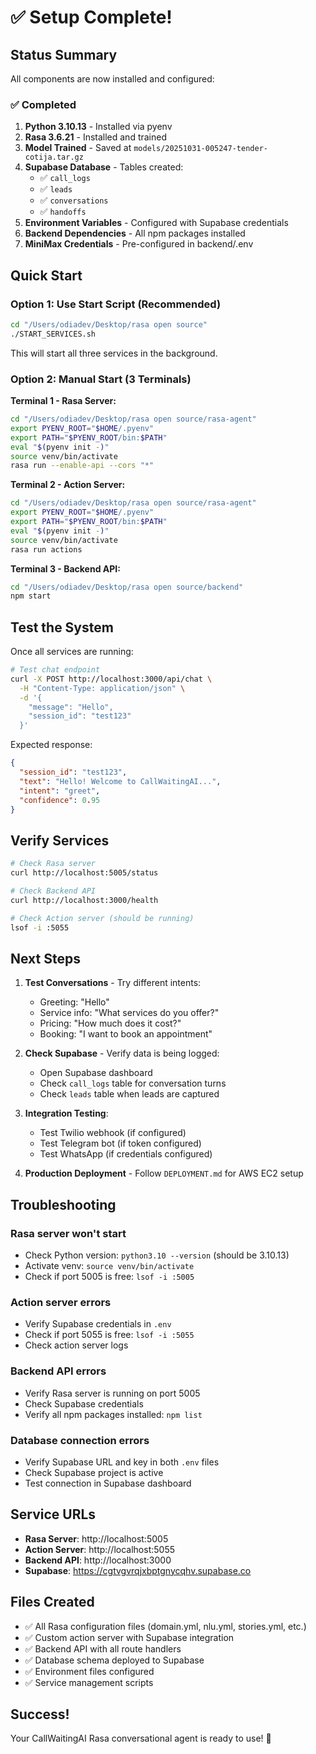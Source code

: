 # ✅ Setup Complete!

## Status Summary

All components are now installed and configured:

### ✅ Completed

1. **Python 3.10.13** - Installed via pyenv
2. **Rasa 3.6.21** - Installed and trained
3. **Model Trained** - Saved at `models/20251031-005247-tender-cotija.tar.gz`
4. **Supabase Database** - Tables created:
   - ✅ `call_logs`
   - ✅ `leads`
   - ✅ `conversations`
   - ✅ `handoffs`
5. **Environment Variables** - Configured with Supabase credentials
6. **Backend Dependencies** - All npm packages installed
7. **MiniMax Credentials** - Pre-configured in backend/.env

## Quick Start

### Option 1: Use Start Script (Recommended)

```bash
cd "/Users/odiadev/Desktop/rasa open source"
./START_SERVICES.sh
```

This will start all three services in the background.

### Option 2: Manual Start (3 Terminals)

**Terminal 1 - Rasa Server:**
```bash
cd "/Users/odiadev/Desktop/rasa open source/rasa-agent"
export PYENV_ROOT="$HOME/.pyenv"
export PATH="$PYENV_ROOT/bin:$PATH"
eval "$(pyenv init -)"
source venv/bin/activate
rasa run --enable-api --cors "*"
```

**Terminal 2 - Action Server:**
```bash
cd "/Users/odiadev/Desktop/rasa open source/rasa-agent"
export PYENV_ROOT="$HOME/.pyenv"
export PATH="$PYENV_ROOT/bin:$PATH"
eval "$(pyenv init -)"
source venv/bin/activate
rasa run actions
```

**Terminal 3 - Backend API:**
```bash
cd "/Users/odiadev/Desktop/rasa open source/backend"
npm start
```

## Test the System

Once all services are running:

```bash
# Test chat endpoint
curl -X POST http://localhost:3000/api/chat \
  -H "Content-Type: application/json" \
  -d '{
    "message": "Hello",
    "session_id": "test123"
  }'
```

Expected response:
```json
{
  "session_id": "test123",
  "text": "Hello! Welcome to CallWaitingAI...",
  "intent": "greet",
  "confidence": 0.95
}
```

## Verify Services

```bash
# Check Rasa server
curl http://localhost:5005/status

# Check Backend API
curl http://localhost:3000/health

# Check Action server (should be running)
lsof -i :5055
```

## Next Steps

1. **Test Conversations** - Try different intents:
   - Greeting: "Hello"
   - Service info: "What services do you offer?"
   - Pricing: "How much does it cost?"
   - Booking: "I want to book an appointment"

2. **Check Supabase** - Verify data is being logged:
   - Open Supabase dashboard
   - Check `call_logs` table for conversation turns
   - Check `leads` table when leads are captured

3. **Integration Testing**:
   - Test Twilio webhook (if configured)
   - Test Telegram bot (if token configured)
   - Test WhatsApp (if credentials configured)

4. **Production Deployment** - Follow `DEPLOYMENT.md` for AWS EC2 setup

## Troubleshooting

### Rasa server won't start
- Check Python version: `python3.10 --version` (should be 3.10.13)
- Activate venv: `source venv/bin/activate`
- Check if port 5005 is free: `lsof -i :5005`

### Action server errors
- Verify Supabase credentials in `.env`
- Check if port 5055 is free: `lsof -i :5055`
- Check action server logs

### Backend API errors
- Verify Rasa server is running on port 5005
- Check Supabase credentials
- Verify all npm packages installed: `npm list`

### Database connection errors
- Verify Supabase URL and key in both `.env` files
- Check Supabase project is active
- Test connection in Supabase dashboard

## Service URLs

- **Rasa Server**: http://localhost:5005
- **Action Server**: http://localhost:5055  
- **Backend API**: http://localhost:3000
- **Supabase**: https://cgtvgvrqjxbptgnycqhv.supabase.co

## Files Created

- ✅ All Rasa configuration files (domain.yml, nlu.yml, stories.yml, etc.)
- ✅ Custom action server with Supabase integration
- ✅ Backend API with all route handlers
- ✅ Database schema deployed to Supabase
- ✅ Environment files configured
- ✅ Service management scripts

## Success!

Your CallWaitingAI Rasa conversational agent is ready to use! 🎉

